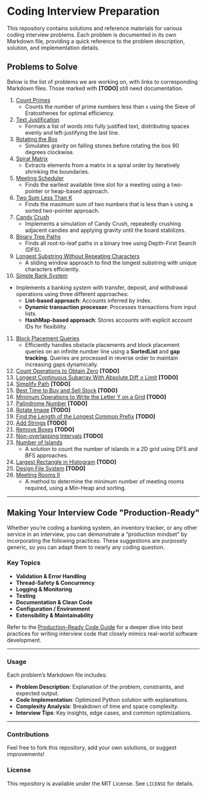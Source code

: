 # Coding Interview Preparation

This repository contains solutions and reference materials for various coding interview problems. Each problem is documented in its own Markdown file, providing a quick reference to the problem description, solution, and implementation details.

## Problems to Solve

Below is the list of problems we are working on, with links to corresponding Markdown files. Those marked with **[TODO]** still need documentation.

1. [Count Primes](count_primes.md)  
   - Counts the number of prime numbers less than `n` using the Sieve of Eratosthenes for optimal efficiency.
2. [Text Justification](text_justification.md)  
   - Formats a list of words into fully justified text, distributing spaces evenly and left-justifying the last line.
3. [Rotating the Box](rotate_box.md)  
   - Simulates gravity on falling stones before rotating the box 90 degrees clockwise.
4. [Spiral Matrix](spiral_matrix.md)  
   - Extracts elements from a matrix in a spiral order by iteratively shrinking the boundaries.
5. [Meeting Scheduler](meeting_scheduler.md)  
   - Finds the earliest available time slot for a meeting using a two-pointer or heap-based approach.
6. [Two Sum Less Than K](two_sum_less_than_k.md)  
   - Finds the maximum sum of two numbers that is less than `k` using a sorted two-pointer approach.
7. [Candy Crush](candy_crush.md)  
   - Implements a simulation of Candy Crush, repeatedly crushing adjacent candies and applying gravity until the board stabilizes.
8. [Binary Tree Paths](binary_tree_paths.md)  
   - Finds all root-to-leaf paths in a binary tree using Depth-First Search (DFS).
9. [Longest Substring Without Repeating Characters](longest_substring_no_repeats.md)  
   - A sliding window approach to find the longest substring with unique characters efficiently.  
10. [Simple Bank System](simple_bank_system.md)  
   - Implements a banking system with transfer, deposit, and withdrawal operations using three different approaches:
        - **List-based approach**: Accounts inferred by index.
        - **Dynamic transaction processor**: Processes transactions from input lists.
        - **HashMap-based approach**: Stores accounts with explicit account IDs for flexibility.
11. [Block Placement Queries](block_placement_queries.md)  
    - Efficiently handles obstacle placements and block placement queries on an infinite number line using a **SortedList** and **gap tracking**. Queries are processed in reverse order to maintain increasing gaps dynamically.
12. [Count Operations to Obtain Zero](count_operations_to_zero.md) **[TODO]**  
13. [Longest Continuous Subarray With Absolute Diff ≤ Limit](longest_subarray_absolute_diff.md) **[TODO]**  
14. [Simplify Path](simplify_path.md) **[TODO]**  
15. [Best Time to Buy and Sell Stock](best_time_buy_sell_stock.md) **[TODO]**  
16. [Minimum Operations to Write the Letter Y on a Grid](min_operations_write_y.md) **[TODO]**  
17. [Palindrome Number](palindrome_number.md) **[TODO]**  
18. [Rotate Image](rotate_image.md) **[TODO]**  
19. [Find the Length of the Longest Common Prefix](longest_common_prefix.md) **[TODO]**  
20. [Add Strings](add_strings.md) **[TODO]**  
21. [Remove Boxes](remove_boxes.md) **[TODO]**  
22. [Non-overlapping Intervals](non_overlapping_intervals.md) **[TODO]**  
23. [Number of Islands](number_of_islands.md)  
    - A solution to count the number of islands in a 2D grid using DFS and BFS approaches.  
24. [Largest Rectangle in Histogram](largest_rectangle_histogram.md) **[TODO]**  
25. [Design File System](design_file_system.md) **[TODO]**  
26. [Meeting Rooms II](meeting_rooms_ii.md)  
    - A method to determine the minimum number of meeting rooms required, using a Min-Heap and sorting.  

---

## Making Your Interview Code "Production-Ready"

Whether you’re coding a banking system, an inventory tracker, or any other service in an interview, you can demonstrate a “production mindset” by incorporating the following practices. These suggestions are purposely generic, so you can adapt them to nearly any coding question.

### Key Topics
- **Validation & Error Handling**
- **Thread-Safety & Concurrency**
- **Logging & Monitoring**
- **Testing**
- **Documentation & Clean Code**
- **Configuration / Environment**
- **Extensibility & Maintainability**

Refer to the [Production-Ready Code Guide](production_ready_code.md) for a deeper dive into best practices for writing interview code that closely mimics real-world software development.

---

### **Usage**
Each problem’s Markdown file includes:
- **Problem Description**: Explanation of the problem, constraints, and expected output.
- **Code Implementation**: Optimized Python solution with explanations.
- **Complexity Analysis**: Breakdown of time and space complexity.
- **Interview Tips**: Key insights, edge cases, and common optimizations.

---

### **Contributions**
Feel free to fork this repository, add your own solutions, or suggest improvements!

### **License**
This repository is available under the MIT License. See `LICENSE` for details.

